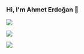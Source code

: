 ### Hi, I'm Ahmet Erdoğan 👋

![](https://media.giphy.com/media/IedrY2VP5IO5ivDQAD/giphy.gif)


![](https://github-readme-streak-stats.herokuapp.com/?user=ahmeterdgn)

![](https://komarev.com/ghpvc/?username=ahmeterdgn)


